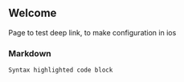 ## Welcome

Page to test deep link, to make configuration in ios
### Markdown


```markdown
Syntax highlighted code block


```

